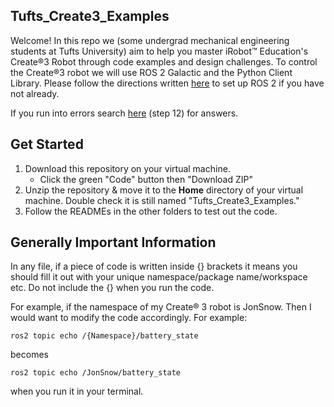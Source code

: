 ## Tufts_Create3_Examples

Welcome! In this repo we (some undergrad mechanical engineering students at Tufts University) aim to help you master iRobot™ Education's Create®3 Robot through code examples and design challenges. To control the Create®3 robot we will use ROS 2 Galactic and the Python Client Library. Please follow the directions written [here](https://iroboteducation.github.io/create3_docs/setup/ubuntu2004/) to set up ROS 2 if you have not already.  

If you run into errors search [here](https://katewujciak.wixsite.com/projectcreate/parallels) (step 12) for answers.

## Get Started
1. Download this repository on your virtual machine. 
    - Click the green "Code" button then "Download ZIP"
2. Unzip the repository & move it to the **Home** directory of your virtual machine. Double check it is still named "Tufts_Create3_Examples."
3. Follow the READMEs in the other folders to test out the code.

## Generally Important Information 

In any file, if a piece of code is written inside {} brackets it means you should fill it out with your unique namespace/package name/workspace etc. Do not include the {} when you run the code.

For example, if the namespace of my Create® 3 robot is JonSnow. Then I would want to modify the code accordingly. For example:
```
ros2 topic echo /{Namespace}/battery_state
```
becomes
```
ros2 topic echo /JonSnow/battery_state
```
when you run it in your terminal.
